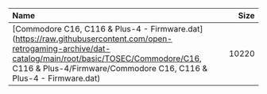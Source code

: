 |Name|Size|
|:---|---:|
|[Commodore C16, C116 & Plus-4 - Firmware.dat](https://raw.githubusercontent.com/open-retrogaming-archive/dat-catalog/main/root/basic/TOSEC/Commodore/C16, C116 & Plus-4/Firmware/Commodore C16, C116 & Plus-4 - Firmware.dat)|10220|

